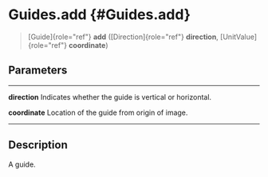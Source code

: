 Guides.add {#Guides.add}
==========

> [Guide]{role="ref"} **add** ([Direction]{role="ref"} **direction**,
> [UnitValue]{role="ref"} **coordinate**)

Parameters
----------

  ---------------- ------------------------------------------------------
  **direction**    Indicates whether the guide is vertical or horizontal.

  **coordinate**   Location of the guide from origin of image.
  ---------------- ------------------------------------------------------

Description
-----------

A guide.
